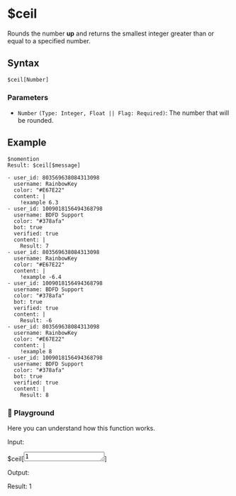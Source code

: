 # $ceil
Rounds the number **up** and returns the smallest integer greater than or equal to a specified number.

## Syntax
```
$ceil[Number]
```

### Parameters
- `Number` `(Type: Integer, Float || Flag: Required)`: The number that will be rounded.

## Example
```
$nomention
Result: $ceil[$message]
```

```discord yaml
- user_id: 803569638084313098
  username: RainbowKey
  color: "#E67E22"
  content: |
    !example 6.3
- user_id: 1009018156494368798
  username: BDFD Support
  color: "#378afa"
  bot: true
  verified: true
  content: |
    Result: 7
- user_id: 803569638084313098
  username: RainbowKey
  color: "#E67E22"
  content: |
    !example -6.4
- user_id: 1009018156494368798
  username: BDFD Support
  color: "#378afa"
  bot: true
  verified: true
  content: |
    Result: -6
- user_id: 803569638084313098
  username: RainbowKey
  color: "#E67E22"
  content: |
    !example 8
- user_id: 1009018156494368798
  username: BDFD Support
  color: "#378afa"
  bot: true
  verified: true
  content: |
    Result: 8
```

<div class=function-playground>
  <h3>🤖 Playground</h3>
  <p>Here you can understand how this function works.</p>
  <div class="function-input">
    <p>Input:</p>
    <span id="play-code">$ceil[<textarea id="play-input" rows="1" maxlength="25">1</textarea>]</span>
  </div>
  <div class="function-output">
    <p>Output:</p>
    <span id="play-output">Result: 1</span>
  </div>
</div>

<script>
const playInput = document.getElementById('play-input');
const playOutput = document.getElementById('play-output');

playInput.addEventListener('input', () => {
  const inputValue = playInput.value;

  if (!isNaN(inputValue) && inputValue !== "") {
    const result = Math.ceil(inputValue);
    playOutput.textContent = `Result: ${result}`;
  } else {
    let nonNumericIndex = inputValue.search(/[^0-9\.]/);
    nonNumericIndex = nonNumericIndex === -1 ? inputValue.length : nonNumericIndex;

    playOutput.textContent = `❌ Function $ceil at 1:${nonNumericIndex} returned an error: expected integer in position 1, got '${inputValue}'`;
  }
});
</script>
